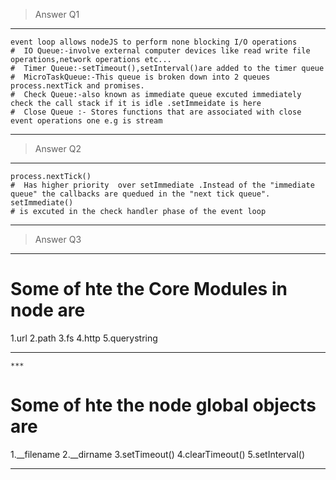   > Answer Q1
  ***
    event loop allows nodeJS to perform none blocking I/O operations 
    #  IO Queue:-involve external computer devices like read write file operations,network operations etc...
    #  Timer Queue:-setTimeout(),setInterval()are added to the timer queue
    #  MicroTaskQueue:-This queue is broken down into 2 queues process.nextTick and promises.
    #  Check Queue:-also known as immediate queue excuted immediately check the call stack if it is idle .setImmeidate is here
    #  Close Queue :- Stores functions that are associated with close event operations one e.g is stream 
  ***

  >Answer Q2

  ***

    process.nextTick()  
    #  Has higher priority  over setImmediate .Instead of the "immediate queue" the callbacks are quedued in the "next tick queue".
    setImmediate()
    # is excuted in the check handler phase of the event loop

  ***
  >Answer Q3

  ***
  #  Some of hte the Core Modules in node  are
  1.url
  2.path
  3.fs
  4.http
  5.querystring
  ***
    ***
  #  Some of hte the node global objects  are
  1.__filename
  2.__dirname
  3.setTimeout()
  4.clearTimeout()
  5.setInterval()
  ***